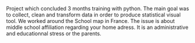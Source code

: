 Project which concluded 3 months training with python. 
The main goal was to collect, clean and transform data in order to produce statistical visual tool.
We worked around the School map in France. The issue is about middle school affiliation regarding your home adress. It is an administrative and educationnal stress or the parents.
